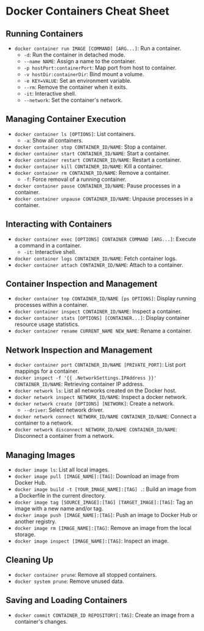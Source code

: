 # Docker Containers Cheat Sheet

## Running Containers

- `docker container run IMAGE [COMMAND] [ARG...]`: Run a container.
    - `-d`: Run the container in detached mode.
    - `--name NAME`: Assign a name to the container.
    - `-p hostPort:containerPort`: Map port from host to container.
    - `-v hostDir:containerDir`: Bind mount a volume.
    - `-e KEY=VALUE`: Set an environment variable.
    - `--rm`: Remove the container when it exits.
    - `-it`: Interactive shell.
    - `--network`: Set the container's network.

## Managing Container Execution

- `docker container ls [OPTIONS]`: List containers.
    - `-a`: Show all containers.
- `docker container stop CONTAINER_ID/NAME`: Stop a container.
- `docker container start CONTAINER_ID/NAME`: Start a container.
- `docker container restart CONTAINER_ID/NAME`: Restart a container.
- `docker container kill CONTAINER_ID/NAME`: Kill a container.
- `docker container rm CONTAINER_ID/NAME`: Remove a container.
    - `-f`: Force removal of a running container.
- `docker container pause CONTAINER_ID/NAME`: Pause processes in a container.
- `docker container unpause CONTAINER_ID/NAME`: Unpause processes in a container.

## Interacting with Containers

- `docker container exec [OPTIONS] CONTAINER COMMAND [ARG...]`: Execute a command in a container.
    - `-it`: Interactive shell.
- `docker container logs CONTAINER_ID/NAME`: Fetch container logs.
- `docker container attach CONTAINER_ID/NAME`: Attach to a container.

## Container Inspection and Management

- `docker container top CONTAINER_ID/NAME [ps OPTIONS]`: Display running processes within a container.
- `docker container inspect CONTAINER_ID/NAME`: Inspect a container.
- `docker container stats [OPTIONS] [CONTAINER...]`: Display container resource usage statistics.
- `docker container rename CURRENT_NAME NEW_NAME`: Rename a container.

## Network Inspection and Management

- `docker container port CONTAINER_ID/NAME [PRIVATE_PORT]`: List port mappings for a container.
- `docker inspect -f '{{ .NetworkSettings.IPAddress }}' CONTAINER_ID/NAME`: Retrieving container IP address.
- `docker network ls`: List all networks created on the Docker host.
- `docker network inspect NETWORK_ID/NAME`: Inspect a docker network.
- `docker network create [OPTIONS] [NETWORK]`: Create a network.
    - `--driver`: Select network driver.
- `docker network connect NETWORK_ID/NAME CONTAINER_ID/NAME`: Connect a container to a network.
- `docker network disconnect NETWORK_ID/NAME CONTAINER_ID/NAME`: Disconnect a container from a network.

## Managing Images

- `docker image ls`: List all local images.
- `docker image pull [IMAGE_NAME]:[TAG]`: Download an image from Docker Hub.
- `docker image build -t [YOUR_IMAGE_NAME]:[TAG] .`: Build an image from a Dockerfile in the current directory.
- `docker image tag [SOURCE_IMAGE]:[TAG] [TARGET_IMAGE]:[TAG]`: Tag an image with a new name and/or tag.
- `docker image push [IMAGE_NAME]:[TAG]`: Push an image to Docker Hub or another registry.
- `docker image rm [IMAGE_NAME]:[TAG]`: Remove an image from the local storage.
- `docker image inspect [IMAGE_NAME]:[TAG]`: Inspect an image.

## Cleaning Up

- `docker container prune`: Remove all stopped containers.
- `docker system prune`: Remove unused data.

## Saving and Loading Containers

- `docker commit CONTAINER_ID REPOSITORY[:TAG]`: Create an image from a container's changes.
